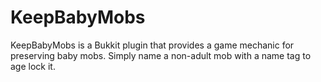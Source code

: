 # KeepBabyMobs

KeepBabyMobs is a Bukkit plugin that provides a game mechanic for preserving baby mobs.  Simply name a non-adult mob with a name tag to age lock it.